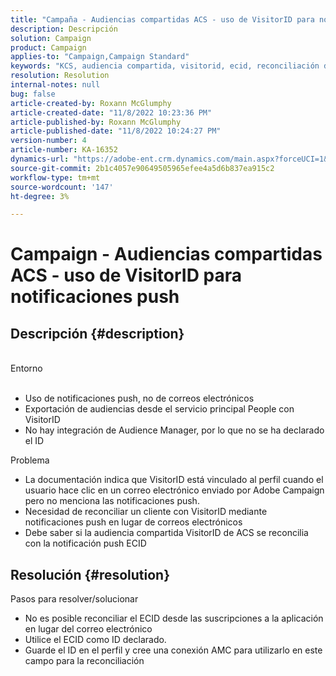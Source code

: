 ```yaml
---
title: "Campaña - Audiencias compartidas ACS - uso de VisitorID para notificaciones push"
description: Descripción
solution: Campaign
product: Campaign
applies-to: "Campaign,Campaign Standard"
keywords: "KCS, audiencia compartida, visitorid, ecid, reconciliación de perfiles, notificaciones push"
resolution: Resolution
internal-notes: null
bug: false
article-created-by: Roxann McGlumphy
article-created-date: "11/8/2022 10:23:36 PM"
article-published-by: Roxann McGlumphy
article-published-date: "11/8/2022 10:24:27 PM"
version-number: 4
article-number: KA-16352
dynamics-url: "https://adobe-ent.crm.dynamics.com/main.aspx?forceUCI=1&pagetype=entityrecord&etn=knowledgearticle&id=647e0ff9-b35f-ed11-9561-6045bd006704"
source-git-commit: 2b1c4057e90649505965efee4a5d6b837ea915c2
workflow-type: tm+mt
source-wordcount: '147'
ht-degree: 3%

---
```


# Campaign - Audiencias compartidas ACS - uso de VisitorID para notificaciones push

## Descripción {#description}

<br>Entorno<br><br>
- Uso de notificaciones push, no de correos electrónicos
- Exportación de audiencias desde el servicio principal People con VisitorID
- No hay integración de Audience Manager, por lo que no se ha declarado el ID

Problema
- La documentación indica que VisitorID está vinculado al perfil cuando el usuario hace clic en un correo electrónico enviado por Adobe Campaign pero no menciona las notificaciones push.
- Necesidad de reconciliar un cliente con VisitorID mediante notificaciones push en lugar de correos electrónicos
- Debe saber si la audiencia compartida VisitorID de ACS se reconcilia con la notificación push ECID







## Resolución {#resolution}


Pasos para resolver/solucionar

- No es posible reconciliar el ECID desde las suscripciones a la aplicación en lugar del correo electrónico
- Utilice el ECID como ID declarado.
- Guarde el ID en el perfil y cree una conexión AMC para utilizarlo en este campo para la reconciliación



